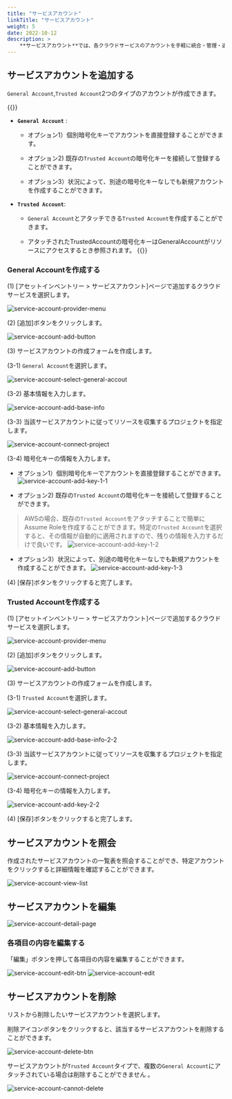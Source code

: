 ```yaml
---
title: "サービスアカウント"
linkTitle: "サービスアカウント"
weight: 5
date: 2022-10-12
description: >
    **サービスアカウント**では、各クラウドサービスのアカウントを手軽に統合・管理・追跡することができます。
---
```


## サービスアカウントを追加する

`General Account`,`Trusted Account`2つのタイプのアカウントが作成できます。	

{{<alert>}}
- __`General Account`__ :
    
  - オプション1）個別暗号化キーでアカウントを直接登録することができます。	
    
  - オプション2) 既存の`Trusted Account`の暗号化キーを接続して登録することができます。	
    
  - オプション3）状況によって、別途の暗号化キーなしでも新規アカウントを作成することができます。	
    
- __`Trusted Account`__:
    
  - `General Account`とアタッチできる`Trusted Account`を作成することができます。
  
  - アタッチされたTrustedAccountの暗号化キーはGeneralAccountがリソースにアクセスするとき参照されます。
{{</alert>}}


### General Accountを作成する

(1) [アセットインベントリー > サービスアカウント]ページで追加するクラウドサービスを選択します。

![service-account-provider-menu](/jp/docs/guides/asset-inventory/service-account-img/service-account-provider-menu-2.png)

(2) [追加]ボタンをクリックします。

![service-account-add-button](/jp/docs/guides/asset-inventory/service-account-img/service-account-add-button.png)

(3) サービスアカウントの作成フォームを作成します。

(3-1) `General Account`を選択します。	

![service-account-select-general-accout](/jp/docs/guides/asset-inventory/service-account-img/service-account-select-general-accout.png)

(3-2) 基本情報を入力します。

![service-account-add-base-info](/jp/docs/guides/asset-inventory/service-account-img/service-account-add-base-info.png)

(3-3) 当該サービスアカウントに従ってリソースを収集するプロジェクトを指定します。

![service-account-connect-project](/jp/docs/guides/asset-inventory/service-account-img/service-account-connect-project.png)

(3-4) 暗号化キーの情報を入力します。

- オプション1）個別暗号化キーでアカウントを直接登録することができます。	
![service-account-add-key-1-1](/jp/docs/guides/asset-inventory/service-account-img/service-account-add-key-1-1.png)
    
- オプション2) 既存の`Trusted Account`の暗号化キーを接続して登録することができます。
 > AWSの場合、既存の`Trusted Account`をアタッチすることで簡単にAssume Roleを作成することができます。特定の`Trusted Account`を選択すると、その情報が自動的に適用されますので、残りの情報を入力するだけで良いです。
![service-account-add-key-1-2](/jp/docs/guides/asset-inventory/service-account-img/service-account-add-key-1-2.png)	
    
- オプション3）状況によって、別途の暗号化キーなしでも新規アカウントを作成することができます。
![service-account-add-key-1-3](/jp/docs/guides/asset-inventory/service-account-img/service-account-add-key-1-3.png)	


(4) [保存]ボタンをクリックすると完了します。



### Trusted Accountを作成する

(1) [アセットインベントリー > サービスアカウント]ページで追加するクラウドサービスを選択します。

![service-account-provider-menu](/jp/docs/guides/asset-inventory/service-account-img/service-account-provider-menu.png)

(2) [追加]ボタンをクリックします。

![service-account-add-button](/jp/docs/guides/asset-inventory/service-account-img/service-account-add-button.png)

(3) サービスアカウントの作成フォームを作成します。

(3-1) `Trusted Account`を選択します。	

![service-account-select-general-accout](/jp/docs/guides/asset-inventory/service-account-img/service-account-select-general-accout.png)

(3-2) 基本情報を入力します。

![service-account-add-base-info-2-2](/jp/docs/guides/asset-inventory/service-account-img/service-account-add-base-info-2-2.png)

(3-3) 当該サービスアカウントに従ってリソースを収集するプロジェクトを指定します。

![service-account-connect-project](/jp/docs/guides/asset-inventory/service-account-img/service-account-connect-project.png)

(3-4) 暗号化キーの情報を入力します。

![service-account-add-key-2-2](/jp/docs/guides/asset-inventory/service-account-img/service-account-add-key-2-2.png)

(4) [保存]ボタンをクリックすると完了します。


## サービスアカウントを照会	

作成されたサービスアカウントの一覧表を照会することができ、特定アカウントをクリックすると詳細情報を確認することができます。	

![service-account-view-list](/jp/docs/guides/asset-inventory/service-account-img/service-account-view-list.png)


## サービスアカウントを編集		

![service-account-detail-page](/jp/docs/guides/asset-inventory/service-account-img/service-account-detail-page.png)

### 各項目の内容を編集する

「編集」ボタンを押して各項目の内容を編集することができます。

![service-account-edit-btn](/jp/docs/guides/asset-inventory/service-account-img/service-account-edit-btn.png)
![service-account-edit](/jp/docs/guides/asset-inventory/service-account-img/service-account-edit.png)


## サービスアカウントを削除	

リストから削除したいサービスアカウントを選択します。	

削除アイコンボタンをクリックすると、該当するサービスアカウントを削除することができます。

![service-account-delete-btn](/jp/docs/guides/asset-inventory/service-account-img/service-account-delete-btn.png)

サービスアカウントが`Trusted Account`タイプで、複数の`General Account`にアタッチされている場合は削除することができません	。

![service-account-cannot-delete](/jp/docs/guides/asset-inventory/service-account-img/service-account-cannot-delete.png)
